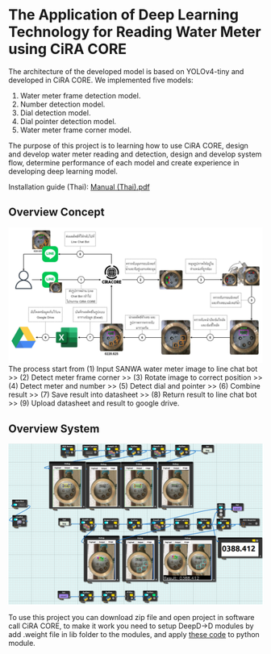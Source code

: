 # The Application of Deep Learning Technology for Reading Water Meter using CiRA CORE
The architecture of the developed model is based on YOLOv4-tiny and developed in CiRA CORE. We implemented five models: 
  1. Water meter frame detection model.
  2. Number detection model.
  3. Dial detection model.
  4. Dial pointer detection model.
  5. Water meter frame corner model.

The purpose of this project is to learning how to use CiRA CORE, design and develop water meter reading and detection, design and develop system flow, determine performance of each model and create experience in developing deep learning model.

Installation guide (Thai): [Manual (Thai).pdf](https://github.com/redsoul2032/detect_meterwater_cira/files/12876531/Manual.Thai.pdf)

Overview Concept
-------------------------------
<img src="./images/overview.jpg">
The process start from (1) Input SANWA water meter image to line chat bot >> (2) Detect meter frame corner >> (3) Rotate image to correct position >> (4) Detect meter and number >> 
(5) Detect dial and pointer >> (6) Combine result >> (7) Save result into datasheet >> (8) Return result to line chat bot >> (9) Upload datasheet and result to google drive.

Overview System
-------------------------------
<img src="./images/overview_in.png">

To use this project you can download zip file and open project in software call CiRA CORE, to make it work you need to setup DeepD->D modules by add .weight file in lib folder to the modules, and apply [these code](https://github.com/redsoul2032/project-ciracore-detect-watermeter) to python module.
